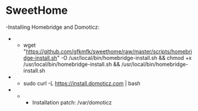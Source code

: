 # SweetHome

-Installing Homebridge and Domoticz:
-    - wget "https://github.com/gfkmfk/sweethome/raw/master/scripts/homebridge-install.sh" -O /usr/local/bin/homebridge-install.sh && chmod +x /usr/local/bin/homebridge-install.sh && /usr/local/bin/homebridge-install.sh
-    - sudo curl -L https://install.domoticz.com | bash
-    -    - Installation patch: /var/domoticz
